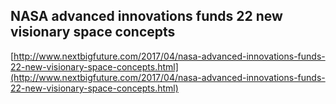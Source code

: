 ## NASA advanced innovations funds 22 new visionary space concepts
  
  [http://www.nextbigfuture.com/2017/04/nasa-advanced-innovations-funds-22-new-visionary-space-concepts.html](http://www.nextbigfuture.com/2017/04/nasa-advanced-innovations-funds-22-new-visionary-space-concepts.html)